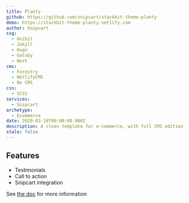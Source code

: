 ```yaml
---
title: Planty
github: https://github.com/snipcart/stackbit-theme-planty
demo: https://stackbit-theme-planty.netlify.com
author: Snipcart
ssg:
  - Unibit
  - Jekyll
  - Hugo
  - Gatsby
  - Next
cms:
  - Forestry
  - NetlifyCMS
  - No CMS
css:
  - SCSS
services:
  - Snipcart
archetype:
  - Ecommerce
date: 2020-03-18T00:00:00.000Z
description: A clean template for e-commerce, with full CMS edition
stale: false
---
```


##  Features

- Testimonials
- Call to action
- Snipcart integration

See [the doc](https://github.com/snipcart/stackbit-theme-planty#readme) for more information